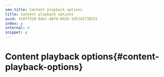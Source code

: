 ```yaml
---
seo-title: Content playback options
title: Content playback options
uuid: 410ff529-8dec-48f0-842b-1451d2738231
index: y
internal: n
snippet: y
---
```


# Content playback options{#content-playback-options}

